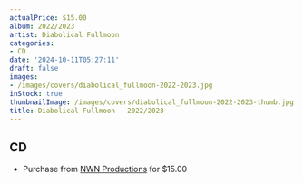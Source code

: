 ```yaml
---
actualPrice: $15.00
album: 2022/2023
artist: Diabolical Fullmoon
categories:
- CD
date: '2024-10-11T05:27:11'
draft: false
images:
- /images/covers/diabolical_fullmoon-2022-2023.jpg
inStock: true
thumbnailImage: /images/covers/diabolical_fullmoon-2022-2023-thumb.jpg
title: Diabolical Fullmoon - 2022/2023
---
```


## CD
* Purchase from [NWN Productions](http://shop.nwnprod.com/index.php?route=product/product&path=93&product_id=56613&sort=pd.name&order=ASC) for $15.00
